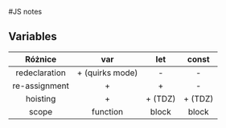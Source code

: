 #JS notes

## Variables

|    Różnice    |       var       |   let   |  const  |
| :-----------: | :-------------: | :-----: | :-----: |
| redeclaration | + (quirks mode) |    -    |    -    |
| re-assignment |        +        |    +    |    -    |
|   hoisting    |        +        | + (TDZ) | + (TDZ) |
|     scope     |    function     |  block  |  block  |
